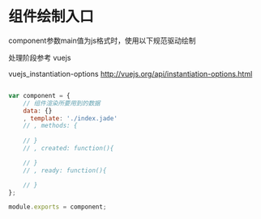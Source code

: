 组件绘制入口
=====

component参数main值为js格式时，使用以下规范驱动绘制

处理阶段参考 vuejs

vuejs_instantiation-options http://vuejs.org/api/instantiation-options.html

```javascript

var component = {
	// 组件渲染所要用到的数据
	data: {}
	, template: './index.jade'
	// , methods: {
		
	// }
	// , created: function(){

	// }
	// , ready: function(){

	// }
};

module.exports = component;

```
